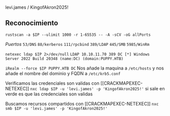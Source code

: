 levi.james / KingofAkron2025!
## Reconocimiento
`rustscan -a $IP --ulimit 1000 -r 1-65535 -- -A -sCV -oG allPorts`

*Puertos*
`53/DNS`
`88/kerberos`
`111/rpcbind`
`389/LDAP`
`445/SMB`
`5985/WinRm`


`netexec ldap $IP 2>/dev/null` 
`LDAP 10.10.11.70 389 DC [*] Windows Server 2022 Build 20348 (name:DC) (domain:PUPPY.HTB)`

`iRealm --force $IP PUPPY.HTB DC`
Nos añade la maquina a `/etc/hosts` y nos añade el nombre del dominio y FQDN a `/etc/krb5.conf`

Verificamos las credenciales son validas con [[CRACKMAPEXEC-NETEXEC]]
`nxc ldap $IP -u 'levi.james' -p 'KingofAkron2025!'` si sale en verde es que las credenciales son validas

Buscamos recursos compartidos con [[CRACKMAPEXEC-NETEXEC]]
`nxc smb $IP -u 'levi.james' -p 'KingofAkron2025!'`


